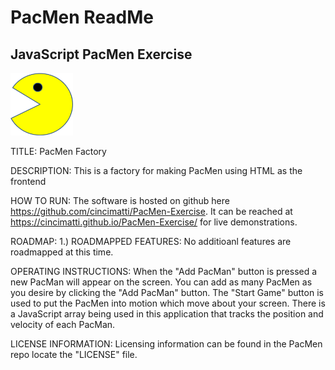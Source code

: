 # PacMen ReadMe
## JavaScript PacMen Exercise
<img src= "images/PacMan3.png" width='100'>

TITLE:
PacMen Factory

DESCRIPTION:
This is a factory for making PacMen using HTML as the frontend

HOW TO RUN:
The software is hosted on github here https://github.com/cincimatti/PacMen-Exercise.
It can be reached at https://cincimatti.github.io/PacMen-Exercise/  for live demonstrations.

ROADMAP:
1.) ROADMAPPED FEATURES: No additioanl features are roadmapped at this time.

OPERATING INSTRUCTIONS:
When the "Add PacMan" button is pressed a new PacMan will appear on the screen. 
You can add as many PacMen as you desire by clicking the "Add PacMan" button.
The "Start Game" button is used to put the PacMen into motion which move about your screen.
There is a JavaScript array being used in this application that tracks the position and velocity of each PacMan.

LICENSE INFORMATION:
Licensing information can be found in the PacMen repo locate the "LICENSE" file.